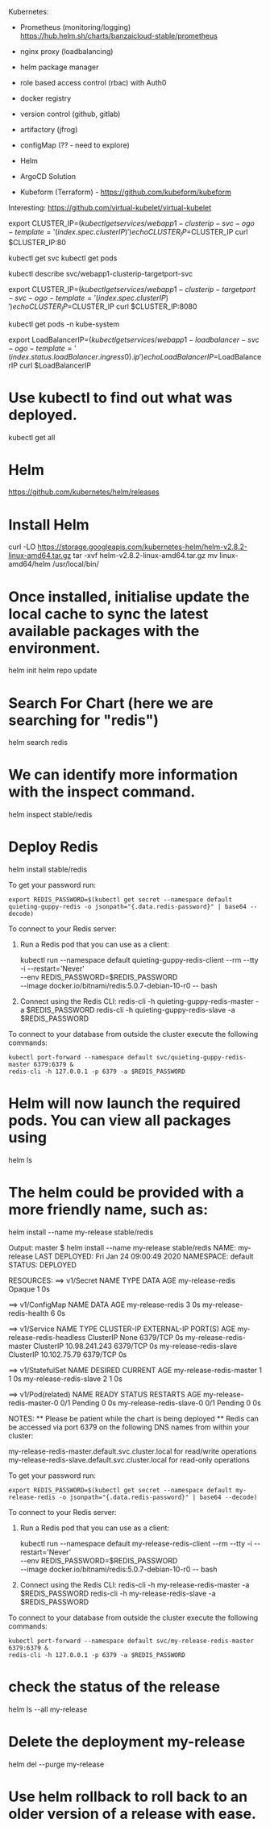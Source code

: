 Kubernetes:
- Prometheus (monitoring/logging) https://hub.helm.sh/charts/banzaicloud-stable/prometheus
- nginx proxy (loadbalancing)
- helm package manager
- role based access control (rbac) with Auth0
- docker registry
- version control (github, gitlab)
- artifactory (jfrog)
- configMap (?? - need to explore)

- Helm
- ArgoCD Solution
- Kubeform (Terraform) - https://github.com/kubeform/kubeform

Interesting:
https://github.com/virtual-kubelet/virtual-kubelet


export CLUSTER_IP=$(kubectl get services/webapp1-clusterip-svc -o go-template='{{(index .spec.clusterIP)}}')
echo CLUSTER_IP=$CLUSTER_IP
curl $CLUSTER_IP:80

kubectl get svc
kubectl get pods

kubectl describe svc/webapp1-clusterip-targetport-svc

export CLUSTER_IP=$(kubectl get services/webapp1-clusterip-targetport-svc -o go-template='{{(index .spec.clusterIP)}}')
echo CLUSTER_IP=$CLUSTER_IP
curl $CLUSTER_IP:8080


kubectl get pods -n kube-system


export LoadBalancerIP=$(kubectl get services/webapp1-loadbalancer-svc -o go-template='{{(index .status.loadBalancer.ingress 0).ip}}')
echo LoadBalancerIP=$LoadBalancerIP
curl $LoadBalancerIP

# Use kubectl to find out what was deployed.
kubectl get all

# Helm
https://github.com/kubernetes/helm/releases

# Install Helm
curl -LO https://storage.googleapis.com/kubernetes-helm/helm-v2.8.2-linux-amd64.tar.gz
tar -xvf helm-v2.8.2-linux-amd64.tar.gz
mv linux-amd64/helm /usr/local/bin/

# Once installed, initialise update the local cache to sync the latest available packages with the environment.
helm init
helm repo update

# Search For Chart (here we are searching for "redis")
helm search redis

# We can identify more information with the inspect command.
helm inspect stable/redis

# Deploy Redis
helm install stable/redis

To get your password run:

    export REDIS_PASSWORD=$(kubectl get secret --namespace default quieting-guppy-redis -o jsonpath="{.data.redis-password}" | base64 --decode)

To connect to your Redis server:

1. Run a Redis pod that you can use as a client:

   kubectl run --namespace default quieting-guppy-redis-client --rm --tty -i --restart='Never' \
    --env REDIS_PASSWORD=$REDIS_PASSWORD \
   --image docker.io/bitnami/redis:5.0.7-debian-10-r0 -- bash

2. Connect using the Redis CLI:
   redis-cli -h quieting-guppy-redis-master -a $REDIS_PASSWORD
   redis-cli -h quieting-guppy-redis-slave -a $REDIS_PASSWORD

To connect to your database from outside the cluster execute the following commands:

    kubectl port-forward --namespace default svc/quieting-guppy-redis-master 6379:6379 &
    redis-cli -h 127.0.0.1 -p 6379 -a $REDIS_PASSWORD

# Helm will now launch the required pods. You can view all packages using
helm ls

# The helm could be provided with a more friendly name, such as:
helm install --name my-release stable/redis

Output:
master $ helm install --name my-release stable/redis
NAME:   my-release
LAST DEPLOYED: Fri Jan 24 09:00:49 2020
NAMESPACE: default
STATUS: DEPLOYED

RESOURCES:
==> v1/Secret
NAME              TYPE    DATA  AGE
my-release-redis  Opaque  1     0s

==> v1/ConfigMap
NAME                     DATA  AGE
my-release-redis         3     0s
my-release-redis-health  6     0s

==> v1/Service
NAME                       TYPE       CLUSTER-IP     EXTERNAL-IP  PORT(S)   AGE
my-release-redis-headless  ClusterIP  None           <none>       6379/TCP  0s
my-release-redis-master    ClusterIP  10.98.241.243  <none>       6379/TCP  0s
my-release-redis-slave     ClusterIP  10.102.75.79   <none>       6379/TCP  0s

==> v1/StatefulSet
NAME                     DESIRED  CURRENT  AGE
my-release-redis-master  1        1        0s
my-release-redis-slave   2        1        0s

==> v1/Pod(related)
NAME                       READY  STATUS   RESTARTS  AGE
my-release-redis-master-0  0/1    Pending  0         0s
my-release-redis-slave-0   0/1    Pending  0         0s


NOTES:
** Please be patient while the chart is being deployed **
Redis can be accessed via port 6379 on the following DNS names from within your cluster:

my-release-redis-master.default.svc.cluster.local for read/write operations
my-release-redis-slave.default.svc.cluster.local for read-only operations


To get your password run:

    export REDIS_PASSWORD=$(kubectl get secret --namespace default my-release-redis -o jsonpath="{.data.redis-password}" | base64 --decode)

To connect to your Redis server:

1. Run a Redis pod that you can use as a client:

   kubectl run --namespace default my-release-redis-client --rm --tty -i --restart='Never' \
    --env REDIS_PASSWORD=$REDIS_PASSWORD \
   --image docker.io/bitnami/redis:5.0.7-debian-10-r0 -- bash

2. Connect using the Redis CLI:
   redis-cli -h my-release-redis-master -a $REDIS_PASSWORD
   redis-cli -h my-release-redis-slave -a $REDIS_PASSWORD

To connect to your database from outside the cluster execute the following commands:

    kubectl port-forward --namespace default svc/my-release-redis-master 6379:6379 &
    redis-cli -h 127.0.0.1 -p 6379 -a $REDIS_PASSWORD

# check the status of the release
helm ls --all my-release

# Delete the deployment my-release
helm del --purge my-release

# Use helm rollback to roll back to an older version of a release with ease.
